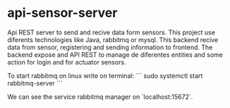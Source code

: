# api-sensor-server

Api REST server to send and recive data form sensors. This project use diferents technologies like Java, rabbitmq or mysql. This backend recive data from sensor, registering and sending information to frontend. The backend expose and API REST to manage de diferentes entities and some action for login and for actuator sensors.

To start rabbitmq on linux write on terminal:
´´´
sudo systemctl start rabbitmq-server
´´´

We can see the service rabbitmq manager on ´localhost:15672´.
